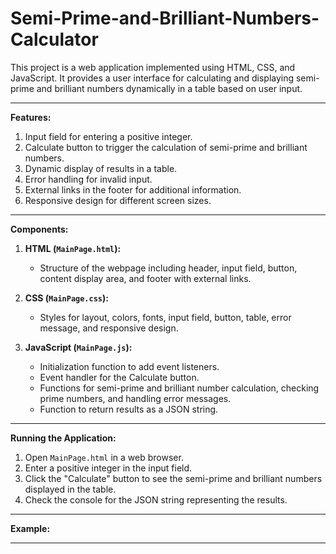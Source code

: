 # Semi-Prime-and-Brilliant-Numbers-Calculator
This project is a web application implemented using HTML, CSS, and JavaScript. It provides a user interface for calculating and displaying semi-prime and brilliant numbers dynamically in a table based on user input.

---

**Features:**
1. Input field for entering a positive integer.
2. Calculate button to trigger the calculation of semi-prime and brilliant numbers.
3. Dynamic display of results in a table.
4. Error handling for invalid input.
5. External links in the footer for additional information.
6. Responsive design for different screen sizes.

---

**Components:**
1. **HTML (`MainPage.html`):**
   - Structure of the webpage including header, input field, button, content display area, and footer with external links.

2. **CSS (`MainPage.css`):**
   - Styles for layout, colors, fonts, input field, button, table, error message, and responsive design.

3. **JavaScript (`MainPage.js`):**
   - Initialization function to add event listeners.
   - Event handler for the Calculate button.
   - Functions for semi-prime and brilliant number calculation, checking prime numbers, and handling error messages.
   - Function to return results as a JSON string.

---

**Running the Application:**
1. Open `MainPage.html` in a web browser.
2. Enter a positive integer in the input field.
3. Click the "Calculate" button to see the semi-prime and brilliant numbers displayed in the table.
4. Check the console for the JSON string representing the results.

---

**Example:**

---
